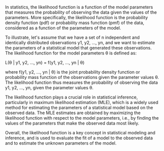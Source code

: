 In statistics, the likelihood function is a function of the model parameters that measures the probability of observing the data given the values of the parameters. More specifically, the likelihood function is the probability density function (pdf) or probability mass function (pmf) of the data, considered as a function of the parameters of the model.

To illustrate, let's assume that we have a set of n independent and identically distributed observations y1, y2, ..., yn, and we want to estimate the parameters of a statistical model that generated these observations. The likelihood function for the model parameters θ is defined as:

L(θ | y1, y2, ..., yn) = f(y1, y2, ..., yn | θ)

where f(y1, y2, ..., yn | θ) is the joint probability density function or probability mass function of the observations given the parameter values θ. The likelihood function thus measures the probability of observing the data y1, y2, ..., yn, given the parameter values θ.

The likelihood function plays a crucial role in statistical inference, particularly in maximum likelihood estimation (MLE), which is a widely used method for estimating the parameters of a statistical model based on the observed data. The MLE estimates are obtained by maximizing the likelihood function with respect to the model parameters, i.e., by finding the values of the parameters that make the observed data most likely.

Overall, the likelihood function is a key concept in statistical modeling and inference, and is used to evaluate the fit of a model to the observed data and to estimate the unknown parameters of the model.